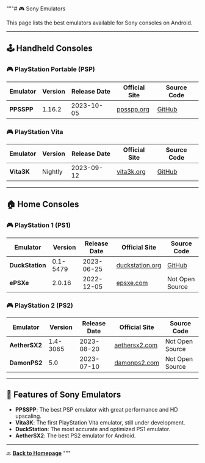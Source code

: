 """# 🎮 Sony Emulators

This page lists the best emulators available for Sony consoles on Android.

---

## 🕹️ Handheld Consoles

### 🎮 PlayStation Portable (PSP)
| Emulator       | Version   | Release Date | Official Site | Source Code |
|---------------|-----------|--------------|---------------|-------------|
| **PPSSPP**    | 1.16.2    | 2023-10-05   | [ppsspp.org](https://www.ppsspp.org/) | [GitHub](https://github.com/hrydgard/ppsspp) |

### 🎮 PlayStation Vita
| Emulator       | Version   | Release Date | Official Site | Source Code |
|---------------|-----------|--------------|---------------|-------------|
| **Vita3K**    | Nightly   | 2023-09-12   | [vita3k.org](https://vita3k.org/) | [GitHub](https://github.com/Vita3K/Vita3K) |

---

## 🏠 Home Consoles

### 🎮 PlayStation 1 (PS1)
| Emulator       | Version   | Release Date | Official Site | Source Code |
|---------------|-----------|--------------|---------------|-------------|
| **DuckStation** | 0.1-5479 | 2023-06-25   | [duckstation.org](https://www.duckstation.org/) | [GitHub](https://github.com/stenzek/duckstation) |
| **ePSXe**     | 2.0.16    | 2022-12-05   | [epsxe.com](https://www.epsxe.com/) | Not Open Source |

### 🎮 PlayStation 2 (PS2)
| Emulator       | Version   | Release Date | Official Site | Source Code |
|---------------|-----------|--------------|---------------|-------------|
| **AetherSX2** | 1.4-3065  | 2023-08-20   | [aethersx2.com](https://play.google.com/store/apps/details?id=xyz.aethersx2.android) | Not Open Source |
| **DamonPS2**  | 5.0       | 2023-07-10   | [damonps2.com](https://www.damonps2.com/) | Not Open Source |

---

## 🔄 Features of Sony Emulators

- **PPSSPP**: The best PSP emulator with great performance and HD upscaling.
- **Vita3K**: The first PlayStation Vita emulator, still under development.
- **DuckStation**: The most accurate and optimized PS1 emulator.
- **AetherSX2**: The best PS2 emulator for Android.

---

🔙 **[Back to Homepage](../index.md)**
"""
